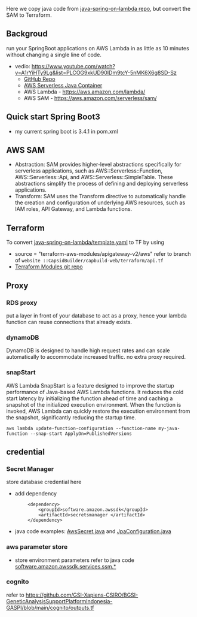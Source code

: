 Here we copy java code from [java-spring-on-lambda repo](https://github.com/jeastham1993/java-spring-on-lambda), but convert the SAM to Terraform.

## Backgroud
run your SpringBoot applications on AWS Lambda in as little as 10 minutes without changing a single line of code.
- vedio: https://www.youtube.com/watch?v=A1rYiHTy9Lg&list=PLCOG9xkUD90IDm9tcY-5nMK6X6g8SD-Sz
  - [ GitHub Repo](https://github.com/jeastham1993/java-spring-on-lambda)
  - [AWS Serverless Java Container](https://github.com/aws/serverless-java-container) 
  - AWS Lambda - https://aws.amazon.com/lambda/
  - AWS SAM - https://aws.amazon.com/serverless/sam/
 
## Quick start Spring Boot3
- my current spring boot is <version>3.4.1</version> in pom.xml

## AWS SAM
- Abstraction: SAM provides higher-level abstractions specifically for serverless applications, such as AWS::Serverless::Function, AWS::Serverless::Api, and AWS::Serverless::SimpleTable. These abstractions simplify the process of defining and deploying serverless applications.
- Transform: SAM uses the Transform directive to automatically handle the creation and configuration of underlying AWS resources, such as IAM roles, API Gateway, and Lambda functions.

## Terraform
To convert [java-spring-on-lambda/template.yaml](https://github.com/jeastham1993/java-spring-on-lambda/blob/main/template.yaml) to TF by using 
- source = "terraform-aws-modules/apigateway-v2/aws" refer to branch of `website ::CapsidBuilder/capbuild-web/terraform/api.tf`
- [Terraform Modules git repo](https://github.com/terraform-aws-modules)

## Proxy
### RDS proxy
put a layer in front of your database to act as a proxy, hence your lambda function can reuse connections that already exists. 

### dynamoDB
DynamoDB is designed to handle high request rates and can scale automatically to accommodate increased traffic. no extra proxy required. 

### snapStart
AWS Lambda SnapStart is a feature designed to improve the startup performance of Java-based AWS Lambda functions. It reduces the cold start latency by initializing the function ahead of time and caching a snapshot of the initialized execution environment. When the function is invoked, AWS Lambda can quickly restore the execution environment from the snapshot, significantly reducing the startup time.

```
aws lambda update-function-configuration --function-name my-java-function --snap-start ApplyOn=PublishedVersions
```

## credential 
### Secret Manager
store database credential here
- add dependency
```
        <dependency>
            <groupId>software.amazon.awssdk</groupId>
            <artifactId>secretsmanager </artifactId>
        </dependency>
```
- java code examples: [AwsSecret.java](https://github.com/jeastham1993/java-spring-on-lambda/blob/main/src/main/java/com/product/api/AwsSecret.java) and [JpaConfiguration.java](https://github.com/jeastham1993/java-spring-on-lambda/blob/main/src/main/java/com/product/api/JpaConfiguration.java)
  
### aws parameter store
- store environment parameters
  refer to java code [software.amazon.awssdk.services.ssm.*](https://github.com/jeastham1993/java-spring-on-lambda/blob/main/src/main/java/com/product/api/ApplicationConfiguration.java)

### cognito 
refer to https://github.com/GSI-Xapiens-CSIRO/BGSI-GeneticAnalysisSupportPlatformIndonesia-GASPI/blob/main/cognito/outputs.tf







